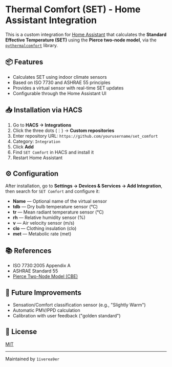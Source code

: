 # Thermal Comfort (SET) - Home Assistant Integration

This is a custom integration for [Home Assistant](https://www.home-assistant.io/) that calculates the **Standard Effective Temperature (SET)** using the **Pierce two-node model**, via the [`pythermalcomfort`](https://github.com/CenterForTheBuiltEnvironment/comfort_tool) library.

## 📦 Features

- Calculates SET using indoor climate sensors
- Based on ISO 7730 and ASHRAE 55 principles
- Provides a virtual sensor with real-time SET updates
- Configurable through the Home Assistant UI

## 📥 Installation via HACS

1. Go to **HACS → Integrations**
2. Click the three dots (⋮) → **Custom repositories**
3. Enter repository URL: `https://github.com/yourusername/set_comfort`
4. Category: `Integration`
5. Click **Add**
6. Find `SET Comfort` in HACS and install it
7. Restart Home Assistant

## ⚙️ Configuration

After installation, go to **Settings → Devices & Services → Add Integration**, then search for `SET Comfort` and configure it:

- **Name** — Optional name of the virtual sensor
- **tdb** — Dry bulb temperature sensor (°C)
- **tr** — Mean radiant temperature sensor (°C)
- **rh** — Relative humidity sensor (%)
- **v** — Air velocity sensor (m/s)
- **clo** — Clothing insulation (clo)
- **met** — Metabolic rate (met)

## 📚 References
- ISO 7730:2005 Appendix A
- ASHRAE Standard 55
- [Pierce Two-Node Model (CBE)](https://comfort.cbe.berkeley.edu/)

## 🧪 Future Improvements
- Sensation/Comfort classification sensor (e.g., "Slightly Warm")
- Automatic PMV/PPD calculation
- Calibration with user feedback ("golden standard")

## 📝 License
[MIT](LICENSE)

---
Maintained by `1iverea9er`
